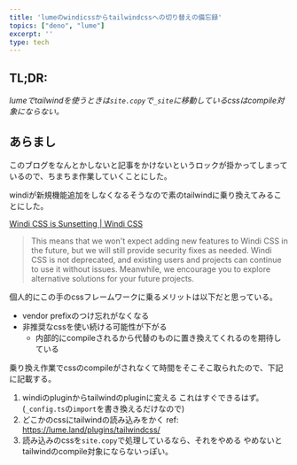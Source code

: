 ```yaml
---
title: 'lumeのwindicssからtailwindcssへの切り替えの備忘録'
topics: ["deno", "lume"]
excerpt: ''
type: tech
---
```



## TL;DR:

*lumeでtailwindを使うときは`site.copy`で`_site`に移動しているcssはcompile対象にならない。*

## あらまし

このブログをなんとかしないと記事をかけないというロックが掛かってしまっているので、ちまちま作業していくことにした。


windiが新規機能追加をしなくなるそうなので素のtailwindに乗り換えてみることにした。

[Windi CSS is Sunsetting | Windi CSS](https://windicss.org/posts/sunsetting.html)

> This means that we won't expect adding new features to Windi CSS in the future, but we will still provide security fixes as needed. Windi CSS is not deprecated, and existing users and projects can continue to use it without issues. Meanwhile, we encourage you to explore alternative solutions for your future projects.

個人的にこの手のcssフレームワークに乗るメリットは以下だと思っている。

- vendor prefixのつけ忘れがなくなる
- 非推奨なcssを使い続ける可能性が下がる
    - 内部的にcompileされるから代替のものに置き換えてくれるのを期待している

乗り換え作業でcssのcompileがされなくて時間をそこそこ取られたので、下記に記載する。

1. windiのpluginからtailwindのpluginに変える
これはすぐできるはず。(`_config.ts`の`import`を書き換えるだけなので)
1. どこかのcssにtailwindの読み込みをかく
ref: https://lume.land/plugins/tailwindcss/
1. 読み込みのcssを`site.copy`で処理しているなら、それをやめる
やめないとtailwindのcompile対象にならないっぽい。




